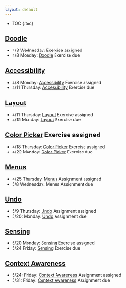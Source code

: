 ```yaml
---
layout: default
---
```


* TOC
{:toc}

## [Doodle](/interaction/assignments/doodle)
- 4/3 Wednesday: Exercise assigned
- 4/8 Monday: [Doodle](/interaction/assignments/doodle) Exercise due

## [Accessibility](/interaction/assignments/accessibility) 
- 4/8 Monday: [Accessibility](/interaction/assignments/accessibility) Exercise assigned
- 4/11 Thursday: [Accessibility](/interaction/assignments/accessibility) Exercise due

## [Layout](/interaction/assignments/layout) 
- 4/11 Thursday: [Layout](/interaction/assignments/layout) Exercise assigned
- 4/15 Monday: [Layout](/interaction/assignments/layout) Exercise due

## [Color Picker](/interaction/assignments/colorpicker) Exercise assigned
- 4/18 Thursday: [Color Picker](/interaction/assignments/colorpicker) Exercise assigned
- 4/22 Monday:  [Color Picker](/interaction/assignments/colorpicker) Exercise due

## [Menus](/interaction/assignments/menus) 
- 4/25 Thursday: [Menus](/interaction/assignments/menus) Assignment assigned
- 5/8 Wednesday:  [Menus](/interaction/assignments/menus) Assignment due 

## [Undo](/interaction/assignments/undo) 
- 5/9 Thursday: [Undo](/interaction/assignments/undo) Assignment assigned
- 5/20: Monday: [Undo](/interaction/assignments/undo) Assignment due

## [Sensing](/interaction/assignments/sensing) 
- 5/20 Monday: [Sensing](/interaction/assignments/sensing) Exercise assigned
- 5/24 Friday:  [Sensing](/interaction/assignments/sensing) Exercise due

## [Context Awareness](/interaction/assignments/contextaware) 
- 5/24: Friday: [Context Awareness](/interaction/assignments/contextaware) Assignment assigned
- 5/31: Friday:  [Context Awareness](/interaction/assignments/contextaware) Assignment due


